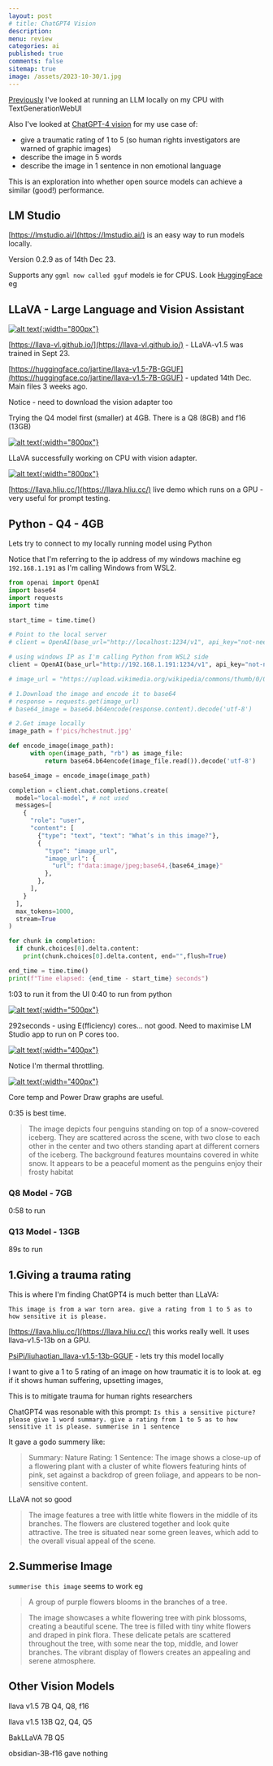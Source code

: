 ```yaml
---
layout: post
# title: ChatGPT4 Vision 
description: 
menu: review
categories: ai 
published: true 
comments: false     
sitemap: true
image: /assets/2023-10-30/1.jpg
---
```


<!-- [![alt text](/assets/2023-10-10/3.jpg "email"){:width="600px"}](/assets/2023-10-10/3.jpg) -->
<!-- [![alt text](/assets/2023-10-30/1.jpg "email")](/assets/2023-10-30/1.jpg) -->

[Previously](/2023/10/25/llm-open-source-model-use) I've looked at running an LLM locally on my CPU with TextGenerationWebUI


Also I've looked at [ChatGPT-4 vision](2023/12/05/llm-image-recognition) for my use case of:

- give a traumatic rating of 1 to 5 (so human rights investigators are warned of graphic images)
- describe the image in 5 words
- describe the image in 1 sentence in non emotional language

This is an exploration into whether open source models can achieve a similar (good!) performance.

## LM Studio

[https://lmstudio.ai/](https://lmstudio.ai/) is an easy way to run models locally. 

Version 0.2.9 as of 14th Dec 23.

Supports any `ggml now called gguf` models ie for CPUS. Look [HuggingFace](https://huggingface.co/models) eg


## LLaVA - Large Language and Vision Assistant

[![alt text](/assets/2023-12-14/1.jpg "email"){:width="800px"}](/assets/2023-12-14/1.jpg)

[https://llava-vl.github.io/](https://llava-vl.github.io/) - LLaVA-v1.5 was trained in Sept 23.

[https://huggingface.co/jartine/llava-v1.5-7B-GGUF](https://huggingface.co/jartine/llava-v1.5-7B-GGUF) - updated 14th Dec. Main files 3 weeks ago.

Notice - need to download the vision adapter too

Trying the Q4 model first (smaller) at 4GB. There is a Q8 (8GB) and f16 (13GB)

[![alt text](/assets/2023-12-14/2.jpg "email"){:width="800px"}](/assets/2023-12-14/2.jpg)

LLaVA successfully working on CPU with vision adapter.

[![alt text](/assets/2023-12-14/6.jpg "email"){:width="800px"}](/assets/2023-12-14/6.jpg)

[https://llava.hliu.cc/](https://llava.hliu.cc/) live demo which runs on a GPU - very useful for prompt testing.

## Python - Q4 - 4GB

Lets try to connect to my locally running model using Python

Notice that I'm referring to the ip address of my windows machine eg `192.168.1.191` as I'm calling Windows from WSL2.

```py
from openai import OpenAI
import base64
import requests
import time

start_time = time.time()

# Point to the local server
# client = OpenAI(base_url="http://localhost:1234/v1", api_key="not-needed")

# using windows IP as I'm calling Python from WSL2 side
client = OpenAI(base_url="http://192.168.1.191:1234/v1", api_key="not-needed")

# image_url = "https://upload.wikimedia.org/wikipedia/commons/thumb/0/0e/Adelie_penguins_in_the_South_Shetland_Islands.jpg/640px-Adelie_penguins_in_the_South_Shetland_Islands.jpg"

# 1.Download the image and encode it to base64
# response = requests.get(image_url)
# base64_image = base64.b64encode(response.content).decode('utf-8')

# 2.Get image locally
image_path = f'pics/hchestnut.jpg'

def encode_image(image_path):
      with open(image_path, "rb") as image_file:
          return base64.b64encode(image_file.read()).decode('utf-8')

base64_image = encode_image(image_path)

completion = client.chat.completions.create(
  model="local-model", # not used
  messages=[
    {
      "role": "user",
      "content": [
        {"type": "text", "text": "What’s in this image?"},
        {
          "type": "image_url",
          "image_url": {
            "url": f"data:image/jpeg;base64,{base64_image}"
          },
        },
      ],
    }
  ],
  max_tokens=1000,
  stream=True
)

for chunk in completion:
  if chunk.choices[0].delta.content:
    print(chunk.choices[0].delta.content, end="",flush=True)

end_time = time.time()
print(f"Time elapsed: {end_time - start_time} seconds")
```

1:03 to run it from the UI
0:40 to run from python

[![alt text](/assets/2023-12-14/3.jpg "email"){:width="500px"}](/assets/2023-12-14/3.jpg)

292seconds - using E(fficiency) cores... not good. Need to maximise LM Studio app to run on P cores too.

[![alt text](/assets/2023-12-14/4.jpg "email"){:width="400px"}](/assets/2023-12-14/4.jpg)

Notice I'm thermal throttling.

[![alt text](/assets/2023-12-14/5.jpg "email"){:width="400px"}](/assets/2023-12-14/5.jpg)

Core temp and Power Draw graphs are useful.


0:35 is best time.

> The image depicts four penguins standing on top of a snow-covered iceberg. They are scattered across the scene, with two close to each other in the center and two others standing apart at different corners of the iceberg. The background features mountains covered in white snow. It appears to be a peaceful moment as the penguins enjoy their frosty habitat


### Q8 Model - 7GB

0:58 to run


### Q13 Model - 13GB

89s to run


## 1.Giving a trauma rating

This is where I'm finding ChatGPT4 is much better than LLaVA:

`This image is from a war torn area. give a rating from 1 to 5 as to how sensitive it is please.`

[https://llava.hliu.cc/](https://llava.hliu.cc/) this works really well.  It uses llava-v1.5-13b on a GPU.


[PsiPi/liuhaotian_llava-v1.5-13b-GGUF](PsiPi/liuhaotian_llava-v1.5-13b-GGUF) - lets try this model locally


I want to give a 1 to 5 rating of an image on how traumatic it is to look at. eg if it shows human suffering, upsetting images,

This is to mitigate trauma for human rights researchers

ChatGPT4 was resonable with this prompt:
`Is this a sensitive picture? please give 1 word summary. give a rating from 1 to 5 as to how sensitive it is please. summerise in 1 sentence`

It gave a godo summery like:

> Summary: Nature
> Rating: 1
> Sentence: The image shows a close-up of a flowering plant with a cluster of white flowers featuring hints of pink, set against a backdrop of green foliage, and appears to be non-sensitive content.


LLaVA not so good

> The image features a tree with little white flowers in the middle of its branches. The flowers are clustered together and look quite attractive. The tree is situated near some green leaves, which add to the overall visual appeal of the scene.


## 2.Summerise Image

`summerise this image` seems to work eg

> A group of purple flowers blooms in the branches of a tree.

> The image showcases a white flowering tree with pink blossoms, creating a beautiful scene. The tree is filled with tiny white flowers and draped in pink flora. These delicate petals are scattered throughout the tree, with some near the top, middle, and lower branches. The vibrant display of flowers creates an appealing and serene atmosphere.


## Other Vision Models

llava v1.5 7B Q4, Q8, f16

llava v1.5 13B Q2, Q4, Q5

BakLLaVA 7B Q5

obsidian-3B-f16
 gave nothing



